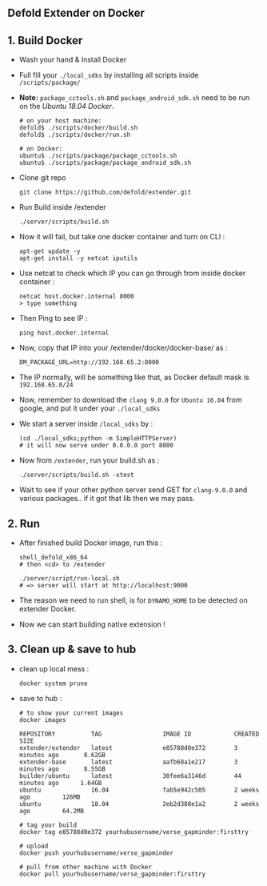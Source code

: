 ## Defold Extender on Docker 

## 1. Build Docker 

- Wash your hand & Install Docker

- Full fill your `./local_sdks` by installing all scripts inside `/scripts/package/`
- **Note:** `package_cctools.sh` and `package_android_sdk.sh` need to be run on the *Ubuntu 18.04 Docker*.
     
      # on your host machine:
      defold$ ./scripts/docker/build.sh
      defold$ ./scripts/docker/run.sh
      
      # on Docker:
      ubuntu$ ./scripts/package/package_cctools.sh
      ubuntu$ ./scripts/package/package_android_sdk.sh

- Clone git repo

      git clone https://github.com/defold/extender.git
    
- Run Build inside /extender

      ./server/scripts/build.sh
    
- Now it will fail, but take one docker container and turn on CLI :

      apt-get update -y
      apt-get install -y netcat iputils
    
- Use netcat to check which IP you can go through from inside docker container :

      netcat host.docker.internal 8000
      > type something
    
- Then Ping to see IP :

      ping host.docker.internal 
    
- Now, copy that IP into your /extender/docker/docker-base/ as :

      DM_PACKAGE_URL=http://192.168.65.2:8000
    
- The IP normally, will be something like that, as Docker default mask is `192.168.65.0/24`

- Now, remember to download the `clang 9.0.0` for `Ubuntu 16.04` from google, and put it under your `./local_sdks`

- We start a server inside `/local_sdks` by :

      (cd ./local_sdks;python -m SimpleHTTPServer)
      # it will now serve under 0.0.0.0 port 8000
    
- Now from `/extender`, run your build.sh as :

      ./server/scripts/build.sh -xtest
     
- Wait to see if your other python server send GET for `clang-9.0.0` and various packages.. if it got that lib then we may pass.

## 2. Run 
- After finished build Docker image, run this :

      shell_defold_x86_64
      # then <cd> to /extender
      
      ./server/script/run-local.sh
      # => server will start at http://localhost:9000
      
- The reason we need to run shell, is for `DYNAMO_HOME` to be detected on extender Docker.

- Now we can start building native extension !

## 3. Clean up & save to hub
- clean up local mess :

      docker system prune
      
- save to hub :

      # to show your current images 
      docker images 
      
      REPOSITORY          TAG                 IMAGE ID            CREATED             SIZE
      extender/extender   latest              e85788d0e372        3 minutes ago       8.62GB
      extender-base       latest              aafb68a1e217        3 minutes ago       8.55GB
      builder/ubuntu      latest              30fee6a3146d        44 minutes ago      1.64GB
      ubuntu              16.04               fab5e942c505        2 weeks ago         126MB
      ubuntu              18.04               2eb2d388e1a2        2 weeks ago         64.2MB
      
      # tag your build 
      docker tag e85788d0e372 yourhubusername/verse_gapminder:firsttry
      
      # upload 
      docker push yourhubusername/verse_gapminder
      
      # pull from other machine with Docker
      docker pull yourhubusername/verse_gapminder:firsttry
